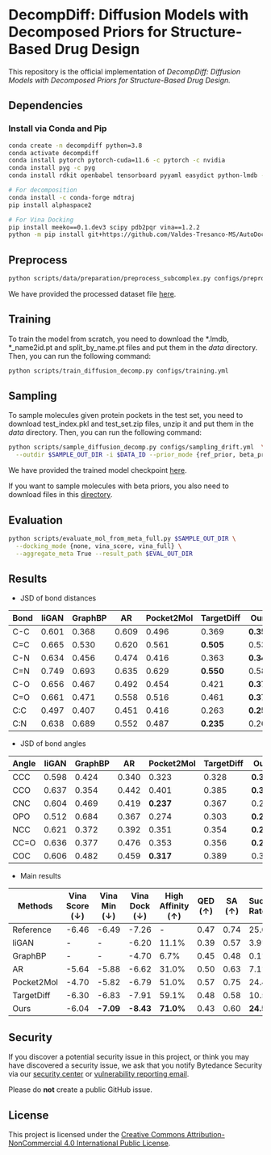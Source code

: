 # DecompDiff: Diffusion Models with Decomposed Priors for Structure-Based Drug Design

This repository is the official implementation of _DecompDiff: Diffusion Models with Decomposed Priors for Structure-Based Drug Design._


## Dependencies
### Install via Conda and Pip
```bash
conda create -n decompdiff python=3.8
conda activate decompdiff
conda install pytorch pytorch-cuda=11.6 -c pytorch -c nvidia
conda install pyg -c pyg
conda install rdkit openbabel tensorboard pyyaml easydict python-lmdb -c conda-forge

# For decomposition
conda install -c conda-forge mdtraj
pip install alphaspace2

# For Vina Docking
pip install meeko==0.1.dev3 scipy pdb2pqr vina==1.2.2 
python -m pip install git+https://github.com/Valdes-Tresanco-MS/AutoDockTools_py3
```

## Preprocess 
```bash
python scripts/data/preparation/preprocess_subcomplex.py configs/preprocessing/crossdocked.yml
```
We have provided the processed dataset file [here](https://drive.google.com/drive/folders/1z74dKcDKQbwpo8Uf8EJpGi12T4GCD8_Z?usp=share_link).

## Training
To train the model from scratch, you need to download the *.lmdb, *_name2id.pt and split_by_name.pt files and put them in the _data_ directory. Then, you can run the following command:
```bash
python scripts/train_diffusion_decomp.py configs/training.yml
```

## Sampling
To sample molecules given protein pockets in the test set, you need to download test_index.pkl and test_set.zip files, unzip it and put them in the _data_ directory. Then, you can run the following command:
```bash
python scripts/sample_diffusion_decomp.py configs/sampling_drift.yml  \
  --outdir $SAMPLE_OUT_DIR -i $DATA_ID --prior_mode {ref_prior, beta_prior}
```
We have provided the trained model checkpoint [here](https://drive.google.com/drive/folders/1JAB5pp25rEM5Wt-i373_rrAyTsLvAACZ?usp=share_link).

If you want to sample molecules with beta priors, you also need to download files in this [directory](https://drive.google.com/drive/folders/1QOQOuDxdKkipYygZU9OIQUXqV9C28J5O?usp=share_link).

## Evaluation
```bash
python scripts/evaluate_mol_from_meta_full.py $SAMPLE_OUT_DIR \
  --docking_mode {none, vina_score, vina_full} \
  --aggregate_meta True --result_path $EVAL_OUT_DIR
```

## Results
- JSD of bond distances

| Bond | liGAN | GraphBP | AR    | Pocket2Mol | TargetDiff | Ours      |
|------|-------|---------|-------|------------|------------|-----------|
| C-C  | 0.601 | 0.368   | 0.609 | 0.496      | 0.369      | **0.359** |
| C=C  | 0.665 | 0.530   | 0.620 | 0.561      | **0.505**  | 0.537     |
| C-N  | 0.634 | 0.456   | 0.474 | 0.416      | 0.363      | **0.344** |
| C=N  | 0.749 | 0.693   | 0.635 | 0.629      | **0.550**  | 0.584     |
| C-O  | 0.656 | 0.467   | 0.492 | 0.454      | 0.421      | **0.376** |
| C=O  | 0.661 | 0.471   | 0.558 | 0.516      | 0.461      | **0.374** |
| C:C  | 0.497 | 0.407   | 0.451 | 0.416      | 0.263      | **0.251** |
| C:N  | 0.638 | 0.689   | 0.552 | 0.487      | **0.235**  | 0.269     |


- JSD of bond angles

| Angle | liGAN | GraphBP | AR    | Pocket2Mol | TargetDiff | Ours      |
|-------|-------|---------|-------|------------|------------|-----------|
| CCC   | 0.598 | 0.424   | 0.340 | 0.323      | 0.328      | **0.314** |
| CCO   | 0.637 | 0.354   | 0.442 | 0.401      | 0.385      | **0.324** |
| CNC   | 0.604 | 0.469   | 0.419 | **0.237**  | 0.367      | 0.297     |
| OPO   | 0.512 | 0.684   | 0.367 | 0.274      | 0.303      | **0.217** |
| NCC   | 0.621 | 0.372   | 0.392 | 0.351      | 0.354      | **0.294** |
| CC=O  | 0.636 | 0.377   | 0.476 | 0.353      | 0.356      | **0.259** |
| COC   | 0.606 | 0.482   | 0.459 | **0.317**  | 0.389      | 0.339     |

- Main results


| Methods    | Vina Score (&darr;) | Vina Min (&darr;) | Vina Dock (&darr;) | High Affinity (&uarr;) | QED (&uarr;) | SA (&uarr;) | Success Rate (&uarr;) |
|------------|---------------------|-------------------|--------------------|------------------------|--------------|-------------|-----------------------|
| Reference  | -6.46               | -6.49             | -7.26              | -                      | 0.47         | 0.74        | 25.0%                 |
| liGAN      | -                   | -                 | -6.20              | 11.1%                  | 0.39         | 0.57        | 3.9%                  |
| GraphBP    | -                   | -                 | -4.70              | 6.7%                   | 0.45         | 0.48        | 0.1%                  |
| AR         | -5.64               | -5.88             | -6.62              | 31.0%                  | 0.50         | 0.63        | 7.1%                  |
| Pocket2Mol | -4.70               | -5.82             | -6.79              | 51.0%                  | 0.57         | 0.75        | 24.4%                 |
| TargetDiff | -6.30               | -6.83             | -7.91              | 59.1%                  | 0.48         | 0.58        | 10.5%                 |
| Ours       | -6.04               | **-7.09**         | **-8.43**          | **71.0%**              | 0.43         | 0.60        | **24.5%**             |


## Security

If you discover a potential security issue in this project, or think you may
have discovered a security issue, we ask that you notify Bytedance Security via our [security center](https://security.bytedance.com/src) or [vulnerability reporting email](sec@bytedance.com).

Please do **not** create a public GitHub issue.

## License

This project is licensed under the [Creative Commons Attribution-NonCommercial 4.0 International Public License](LICENSE).